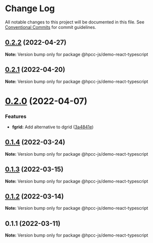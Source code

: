 # Change Log

All notable changes to this project will be documented in this file.
See [Conventional Commits](https://conventionalcommits.org) for commit guidelines.

## [0.2.2](https://github.com/GordonSmith/Visualization/compare/@hpcc-js/demo-react-typescript@0.2.1...@hpcc-js/demo-react-typescript@0.2.2) (2022-04-27)

**Note:** Version bump only for package @hpcc-js/demo-react-typescript





## [0.2.1](https://github.com/GordonSmith/Visualization/compare/@hpcc-js/demo-react-typescript@0.2.0...@hpcc-js/demo-react-typescript@0.2.1) (2022-04-20)

**Note:** Version bump only for package @hpcc-js/demo-react-typescript





# [0.2.0](https://github.com/GordonSmith/Visualization/compare/@hpcc-js/demo-react-typescript@0.1.4...@hpcc-js/demo-react-typescript@0.2.0) (2022-04-07)


### Features

* **fgrid:**  Add alternative to dgrid ([3a4841e](https://github.com/GordonSmith/Visualization/commit/3a4841e7c6f898e0ff8bf0bfa55480c6ee5760d2))





## [0.1.4](https://github.com/GordonSmith/Visualization/compare/@hpcc-js/demo-react-typescript@0.1.3...@hpcc-js/demo-react-typescript@0.1.4) (2022-03-24)

**Note:** Version bump only for package @hpcc-js/demo-react-typescript





## [0.1.3](https://github.com/GordonSmith/Visualization/compare/@hpcc-js/demo-react-typescript@0.1.2...@hpcc-js/demo-react-typescript@0.1.3) (2022-03-15)

**Note:** Version bump only for package @hpcc-js/demo-react-typescript





## [0.1.2](https://github.com/GordonSmith/Visualization/compare/@hpcc-js/demo-react-typescript@0.1.1...@hpcc-js/demo-react-typescript@0.1.2) (2022-03-14)

**Note:** Version bump only for package @hpcc-js/demo-react-typescript





## 0.1.1 (2022-03-11)

**Note:** Version bump only for package @hpcc-js/demo-react-typescript
